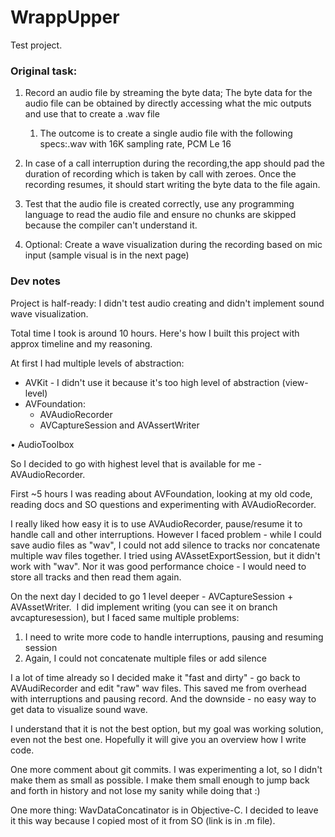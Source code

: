 # WrappUpper

Test project. 

### Original task:

1. Record an audio file by streaming the byte data; The byte data for the audio file can be obtained by directly accessing what the mic outputs and use that to create a .wav file

	1. The outcome is to create a single audio file with the following specs:.wav with 16K sampling rate, PCM Le 16

2. In case of a call interruption during the recording,the app should pad the duration of recording which is taken by call with zeroes. Once the recording resumes, it should start writing the byte data to the file again.
3. Test that the audio file is created correctly, use any programming language to read the audio file and ensure no chunks are skipped because the compiler can't understand it.
4. Optional: Create a wave visualization during the recording based on mic input (sample visual is in the next page)

### Dev notes

Project is half-ready: I didn't test audio creating and didn't implement sound wave visualization.

Total time I took is around 10 hours. Here's how I built this project with approx timeline and my reasoning.

At first I had multiple levels of abstraction:

* AVKit - I didn't use it because it's too high level of abstraction (view-level)
* AVFoundation:
    * AVAudioRecorder
    * AVCaptureSession and AVAssertWriter

• AudioToolbox

So I decided to go with highest level that is available for me - AVAudioRecorder.

First ~5 hours I was reading about AVFoundation, looking at my old code, reading docs and SO questions and experimenting with AVAudioRecorder.

I really liked how easy it is to use AVAudioRecorder, pause/resume it to handle call and other interruptions. However I faced problem - while I could save audio files as "wav", I could not add silence to tracks nor concatenate multiple wav files together. I tried using AVAssetExportSession, but it didn't work with "wav". Nor it was good performance choice - I would need to store all tracks and then read them again.

On the next day I decided to go 1 level deeper - AVCaptureSession + AVAssetWriter.  I did implement writing (you can see it on branch avcapturesession), but I faced same multiple problems:

1. I need to write more code to handle interruptions, pausing and resuming session
2. Again, I could not concatenate multiple files or add silence

I a lot of time already so I decided make it "fast and dirty" - go back to AVAudiRecorder and edit "raw" wav files. This saved me from overhead with interruptions and pausing record. And the downside - no easy way to get data to visualize sound wave.

I understand that it is not the best option, but my goal was working solution, even not the best one. Hopefully it will give you an overview how I write code.

One more comment about git commits. I was experimenting a lot, so I didn't make them as small as possible. I make them small enough to jump back and forth in history and not lose my sanity while doing that :)

One more thing: WavDataConcatinator is in Objective-C. I decided to leave it this way because I copied most of it from SO (link is in .m file).